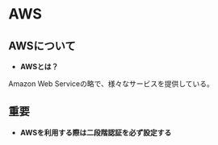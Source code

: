 # AWS

## AWSについて

* **AWSとは？**

Amazon Web Serviceの略で、様々なサービスを提供している。

## 重要

* **AWSを利用する際は二段階認証を必ず設定する**
